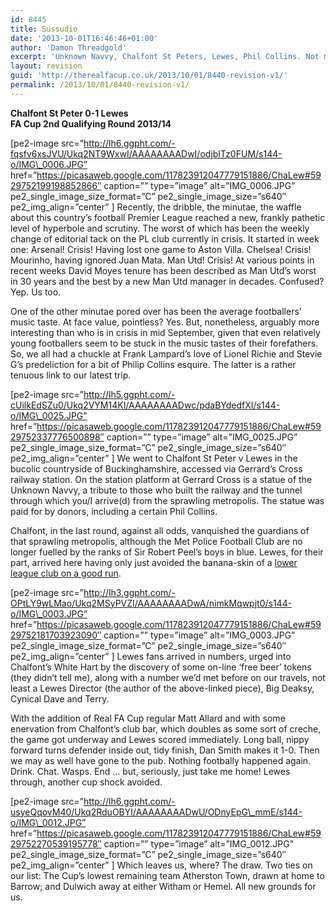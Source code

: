 ```yaml
---
id: 8445
title: Sussudio
date: '2013-10-01T16:46:46+01:00'
author: 'Damon Threadgold'
excerpt: 'Unknown Navvy, Chalfont St Peters, Lewes, Phil Collins. Not much else, let''s be frank.'
layout: revision
guid: 'http://therealfacup.co.uk/2013/10/01/8440-revision-v1/'
permalink: /2013/10/01/8440-revision-v1/
---
```


**Chalfont St Peter 0-1 Lewes**  
**FA Cup 2nd Qualifying Round 2013/14**

\[pe2-image src=”http://lh6.ggpht.com/-fqsfv6xsJVU/Ukq2NT9WxwI/AAAAAAAADwI/odjblTz0FUM/s144-o/IMG\_0006.JPG” href=”https://picasaweb.google.com/117823912047779151886/ChaLew#5929752199198852866″ caption=”” type=”image” alt=”IMG\_0006.JPG” pe2\_single\_image\_size\_format=”C” pe2\_single\_image\_size=”s640″ pe2\_img\_align=”center” \] Recently, the dribble, the minutae, the waffle about this country’s football Premier League reached a new, frankly pathetic level of hyperbole and scrutiny. The worst of which has been the weekly change of editorial tack on the PL club currently in crisis. It started in week one: Arsenal! Crisis! Having lost one game to Aston Villa. Chelsea! Crisis! Mourinho, having ignored Juan Mata. Man Utd! Crisis! At various points in recent weeks David Moyes tenure has been described as Man Utd’s worst in 30 years and the best by a new Man Utd manager in decades. Confused? Yep. Us too.

One of the other minutae pored over has been the average footballers’ music taste. At face value, pointless? Yes. But, nonetheless, arguably more interesting than who is in crisis in mid September, given that even relatively young footballers seem to be stuck in the music tastes of their forefathers. So, we all had a chuckle at Frank Lampard’s love of Lionel Richie and Stevie G’s predeliction for a bit of Philip Collins esquire. The latter is a rather tenuous link to our latest trip.

\[pe2-image src=”http://lh5.ggpht.com/-cUilkEdSZu0/Ukq2VYM14KI/AAAAAAAADwc/pdaBYdedfXI/s144-o/IMG\_0025.JPG” href=”https://picasaweb.google.com/117823912047779151886/ChaLew#5929752337776500898″ caption=”” type=”image” alt=”IMG\_0025.JPG” pe2\_single\_image\_size\_format=”C” pe2\_single\_image\_size=”s640″ pe2\_img\_align=”center” \] We went to Chalfont St Peter v Lewes in the bucolic countryside of Buckinghamshire, accessed via Gerrard’s Cross railway station. On the station platform at Gerrard Cross is a statue of the Unknown Navvy, a tribute to those who built the railway and the tunnel through which you/I arrive(d) from the sprawling metropolis. The statue was paid for by donors, including a certain Phil Collins.

Chalfont, in the last round, against all odds, vanquished the guardians of that sprawling metropolis, although the Met Police Football Club are no longer fuelled by the ranks of Sir Robert Peel’s boys in blue. Lewes, for their part, arrived here having only just avoided the banana-skin of a [lower league club on a good run](http://therealfacup.co.uk/2013/09/15/telstars/).

\[pe2-image src=”http://lh3.ggpht.com/-OPtLY9wLMao/Ukq2MSyPVZI/AAAAAAAADwA/nimkMqwpjt0/s144-o/IMG\_0003.JPG” href=”https://picasaweb.google.com/117823912047779151886/ChaLew#5929752181703923090″ caption=”” type=”image” alt=”IMG\_0003.JPG” pe2\_single\_image\_size\_format=”C” pe2\_single\_image\_size=”s640″ pe2\_img\_align=”center” \] Lewes fans arrived in numbers, urged into Chalfont’s White Hart by the discovery of some on-line ‘free beer’ tokens (they didn’t tell me), along with a number we’d met before on our travels, not least a Lewes Director (the author of the above-linked piece), Big Deaksy, Cynical Dave and Terry.

With the addition of Real FA Cup regular Matt Allard and with some enervation from Chalfont’s club bar, which doubles as some sort of creche, the game got underway and Lewes scored immediately. Long ball, nippy forward turns defender inside out, tidy finish, Dan Smith makes it 1-0. Then we may as well have gone to the pub. Nothing footbally happened again. Drink. Chat. Wasps. End … but, seriously, just take me home! Lewes through, another cup shock avoided.

\[pe2-image src=”http://lh6.ggpht.com/-usyeQqovM40/Ukq2RduOBYI/AAAAAAAADwU/ODnyEpG\_mmE/s144-o/IMG\_0012.JPG” href=”https://picasaweb.google.com/117823912047779151886/ChaLew#5929752270539195778″ caption=”” type=”image” alt=”IMG\_0012.JPG” pe2\_single\_image\_size\_format=”C” pe2\_single\_image\_size=”s640″ pe2\_img\_align=”center” \] Which leaves us, where? The draw. Two ties on our list: The Cup’s lowest remaining team Atherston Town, drawn at home to Barrow; and Dulwich away at either Witham or Hemel. All new grounds for us.